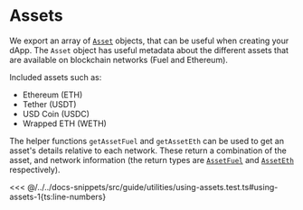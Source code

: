# Assets

We export an array of [`Asset`](https://docs.fuel.network/docs/fuels-ts/account/#asset) objects, that can be useful when creating your dApp. The `Asset` object has useful metadata about the different assets that are available on blockchain networks (Fuel and Ethereum).

Included assets such as:

- Ethereum (ETH)
- Tether (USDT)
- USD Coin (USDC)
- Wrapped ETH (WETH)

The helper functions `getAssetFuel` and `getAssetEth` can be used to get an asset's details relative to each network. These return a combination of the asset, and network information (the return types are [`AssetFuel`](https://fuels-ts-docs-api.vercel.app/Account/index.md#assetfuel) and [`AssetEth`](https://fuels-ts-docs-api.vercel.app/Account/index.md#asseteth) respectively).

<<< @/../../docs-snippets/src/guide/utilities/using-assets.test.ts#using-assets-1{ts:line-numbers}
